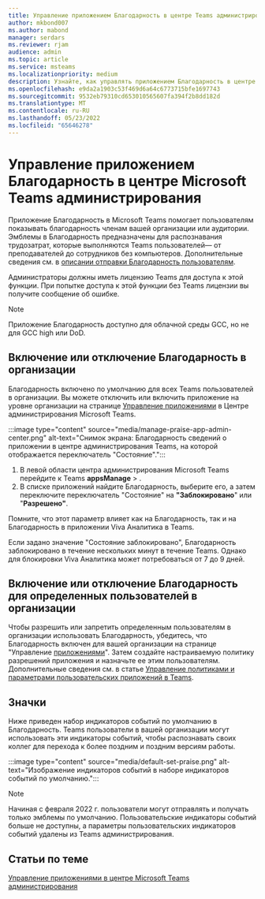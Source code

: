 ```yaml
---
title: Управление приложением Благодарность в центре Teams администрирования
author: mkbond007
ms.author: mabond
manager: serdars
ms.reviewer: rjam
audience: admin
ms.topic: article
ms.service: msteams
ms.localizationpriority: medium
description: Узнайте, как управлять приложением Благодарность в центре Microsoft Teams администрирования.
ms.openlocfilehash: e9da2a1903c53f469d6a64c6773715bfe1697743
ms.sourcegitcommit: 9532eb79310cd653010565607fa394f2b8dd182d
ms.translationtype: MT
ms.contentlocale: ru-RU
ms.lasthandoff: 05/23/2022
ms.locfileid: "65646278"
---
```

# <a name="manage-the-praise-app-in-the-microsoft-teams-admin-center"></a>Управление приложением Благодарность в центре Microsoft Teams администрирования

Приложение Благодарность в Microsoft Teams помогает пользователям показывать благодарность членам вашей организации или аудитории. Эмблемы в Благодарность предназначены для распознавания трудозатрат, которые выполняются Teams пользователей— от преподавателей до сотрудников без компьютеров. Дополнительные сведения см. в [описании отправки Благодарность пользователям](https://support.microsoft.com/office/send-praise-to-people-50f26b47-565f-40fe-8642-5ca2a5ed261e).

Администраторы должны иметь лицензию Teams для доступа к этой функции. При попытке доступа к этой функции без Teams лицензии вы получите сообщение об ошибке.

> [!NOTE]
> Приложение Благодарность доступно для облачной среды GCC, но не для GCC high или DoD.

## <a name="enable-or-disable-praise-in-your-organization"></a>Включение или отключение Благодарность в организации

Благодарность включено по умолчанию для всех Teams пользователей в организации. Вы можете отключить или включить приложение на уровне организации на странице [Управление приложениями](manage-apps.md) в Центре администрирования Microsoft Teams.

:::image type="content" source="media/manage-praise-app-admin-center.png" alt-text="Снимок экрана: Благодарность сведений о приложении в центре администрирования Teams, на которой отображается переключатель &quot;Состояние&quot;.":::

1. В левой области центра администрирования Microsoft Teams перейдите к Teams **appsManage** > .
2. В списке приложений найдите Благодарность, выберите его, а затем переключите переключатель "Состояние" на  **"Заблокировано**" или "**Разрешено"**.

Помните, что этот параметр влияет как на Благодарность, так и на Благодарность в приложении Viva Аналитика в Teams.

Если задано значение "Состояние заблокировано", Благодарность заблокировано в течение нескольких минут в течение Teams. Однако для блокировки Viva Аналитика может потребоваться от 7 до 9 дней.

## <a name="enable-or-disable-praise-for-specific-users-in-your-organization"></a>Включение или отключение Благодарность для определенных пользователей в организации

Чтобы разрешить или запретить определенным пользователям в организации использовать Благодарность, убедитесь, что Благодарность включен для вашей организации на странице "Управление [приложениями](manage-apps.md)". Затем создайте настраиваемую политику разрешений приложения и назначьте ее этим пользователям. Дополнительные сведения см. в статье [Управление политиками и параметрами пользовательских приложений в Teams](teams-app-permission-policies.md).

## <a name="badges"></a>Значки

Ниже приведен набор индикаторов событий по умолчанию в Благодарность. Teams пользователи в вашей организации могут использовать эти индикаторы событий, чтобы распознавать своих коллег для перехода к более поздним и поздним версиям работы.

:::image type="content" source="media/default-set-praise.png" alt-text="Изображение индикаторов событий в наборе индикаторов событий по умолчанию.":::

> [!NOTE]
> Начиная с февраля 2022 г. пользователи могут отправлять и получать только эмблемы по умолчанию. Пользовательские индикаторы событий больше не доступны, а параметры пользовательских индикаторов событий удалены из Teams администрирования.

## <a name="related-articles"></a>Статьи по теме

[Управление приложениями в центре Microsoft Teams администрирования](manage-apps.md)
